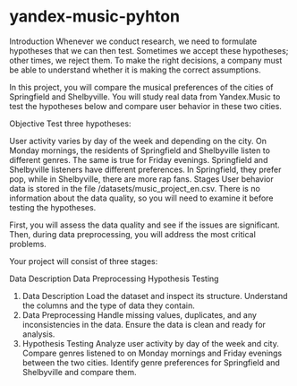 # yandex-music-pyhton
Introduction
Whenever we conduct research, we need to formulate hypotheses that we can then test. Sometimes we accept these hypotheses; other times, we reject them. To make the right decisions, a company must be able to understand whether it is making the correct assumptions.

In this project, you will compare the musical preferences of the cities of Springfield and Shelbyville. You will study real data from Yandex.Music to test the hypotheses below and compare user behavior in these two cities.

Objective
Test three hypotheses:

User activity varies by day of the week and depending on the city.
On Monday mornings, the residents of Springfield and Shelbyville listen to different genres. The same is true for Friday evenings.
Springfield and Shelbyville listeners have different preferences. In Springfield, they prefer pop, while in Shelbyville, there are more rap fans.
Stages
User behavior data is stored in the file /datasets/music_project_en.csv. There is no information about the data quality, so you will need to examine it before testing the hypotheses.

First, you will assess the data quality and see if the issues are significant. Then, during data preprocessing, you will address the most critical problems.

Your project will consist of three stages:

Data Description
Data Preprocessing
Hypothesis Testing
1. Data Description
Load the dataset and inspect its structure.
Understand the columns and the type of data they contain.
2. Data Preprocessing
Handle missing values, duplicates, and any inconsistencies in the data.
Ensure the data is clean and ready for analysis.
3. Hypothesis Testing
Analyze user activity by day of the week and city.
Compare genres listened to on Monday mornings and Friday evenings between the two cities.
Identify genre preferences for Springfield and Shelbyville and compare them.
